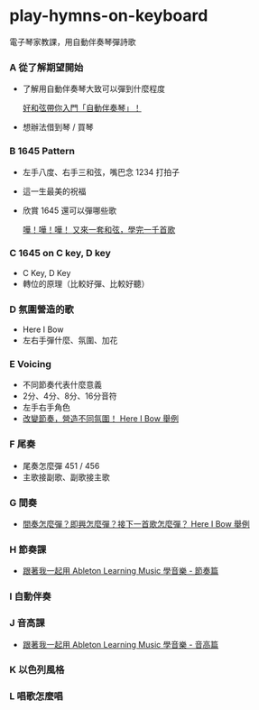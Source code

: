# play-hymns-on-keyboard
電子琴家教課，用自動伴奏琴彈詩歌

### A 從了解期望開始
* 了解用自動伴奏琴大致可以彈到什麼程度

  [好和弦帶你入門「自動伴奏琴」！](https://www.youtube.com/watch?v=r6icl_-FQ1U)
  
* 想辦法借到琴 / 買琴

### B 1645 Pattern
* 左手八度、右手三和弦，嘴巴念 1234 打拍子
* 這一生最美的祝福
* 欣賞 1645 還可以彈哪些歌

  [嘩！嘩！嘩！ 又來一套和弦，學完一千首歌](https://www.youtube.com/watch?v=1JakREeFGTQ&list=PLvX0rKJQikU4-o47GUCr5gEffECM9RpJv&index=18)

### C 1645 on C key, D key
* C Key, D Key
* 轉位的原理（比較好彈、比較好聽）

### D 氛圍營造的歌
* Here I Bow
* 左右手彈什麼、氛圍、加花

### E Voicing
* 不同節奏代表什麼意義
* 2分、4分、8分、16分音符
* 左手右手角色
* [改變節奏，營造不同氛圍！ Here I Bow 舉例](https://www.youtube.com/watch?v=dJ4ZvcpDxSA)

### F 尾奏
* 尾奏怎麼彈 451 / 456
* 主歌接副歌、副歌接主歌

### G 間奏
* [間奏怎麼彈？即興怎麼彈？接下一首歌怎麼彈？ Here I Bow 舉例](https://www.youtube.com/watch?v=RHVRq7Mxzf4)

### H 節奏課
* [跟著我一起用 Ableton Learning Music 學音樂 - 節奏篇](https://www.youtube.com/watch?v=bEBlVY7Xg_s)

### I 自動伴奏

### J 音高課
* [跟著我一起用 Ableton Learning Music 學音樂 - 音高篇](https://www.youtube.com/watch?v=iRt3IZdqTrg)

### K 以色列風格

### L 唱歌怎麼唱
